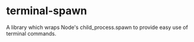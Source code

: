 # terminal-spawn

A library which wraps Node's child_process.spawn to provide easy use of terminal commands.
